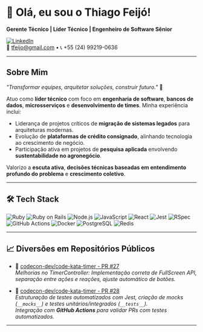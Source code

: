 # 👋 Olá, eu sou o Thiago Feijó!

**Gerente Técnico | Líder Técnico | Engenheiro de Software Sênior**

[![LinkedIn](https://img.shields.io/badge/-Thiago%20Feijó-blue?style=flat-square&logo=Linkedin&logoColor=white&link=https://www.linkedin.com/in/tfeijo/)](https://www.linkedin.com/in/tfeijo/)  
📧 tfeijo@gmail.com • 📞 +55 (24) 99219-0636

---

## Sobre Mim
_"Transformar equipes, arquitetar soluções, construir futuro."_ 🚀

Atuo como **líder técnico** com foco em **engenharia de software**, **bancos de dados**, **microsserviços** e **desenvolvimento de times**. Minha experiência inclui:

- Liderança de projetos críticos de **migração de sistemas legados** para arquiteturas modernas.
- Evolução de **plataformas de crédito consignado**, alinhando tecnologia ao crescimento de negócio.
- Participação ativa em projetos de **pesquisa aplicada** envolvendo **sustentabilidade no agronegócio**.

Valorizo a **escuta ativa**, **decisões técnicas baseadas em entendimento profundo do problema** e **crescimento coletivo**.

---

## 🛠️ Tech Stack

![Ruby](https://img.shields.io/badge/Ruby-CC342D?logo=ruby&logoColor=white)
![Ruby on Rails](https://img.shields.io/badge/Rails-CC0000?logo=rubyonrails&logoColor=white)
![Node.js](https://img.shields.io/badge/Node.js-339933?logo=nodedotjs&logoColor=white)
![JavaScript](https://img.shields.io/badge/JavaScript-F7DF1E?logo=javascript&logoColor=black)
![React](https://img.shields.io/badge/React-20232A?logo=react&logoColor=61DAFB)
![Jest](https://img.shields.io/badge/Jest-C21325?logo=jest&logoColor=white)
![RSpec](https://img.shields.io/badge/RSpec-732345?logo=ruby&logoColor=white)
![GitHub Actions](https://img.shields.io/badge/GitHub_Actions-2088FF?logo=githubactions&logoColor=white)
![Docker](https://img.shields.io/badge/Docker-2496ED?logo=docker&logoColor=white)
![PostgreSQL](https://img.shields.io/badge/PostgreSQL-4169E1?logo=postgresql&logoColor=white)
![Redis](https://img.shields.io/badge/Redis-DC382D?logo=redis&logoColor=white)

---

## 📈 Diversões em Repositórios Públicos

- 🔹 [codecon-dev/code-kata-timer - PR #27](https://github.com/codecon-dev/code-kata-timer/pull/27)  
  _Melhorias no TimerController: Implementação correta de FullScreen API, separação entre ações e reações, ajuste automático de botões._

- 🔹 [codecon-dev/code-kata-timer - PR #28](https://github.com/codecon-dev/code-kata-timer/pull/28)  
  _Estruturação de testes automatizados com Jest, criação de mocks (`__mocks__`) e testes unitários/integrados (`__tests__`).  
  Integração com **GitHub Actions** para validar PRs com testes automatizados._
---
